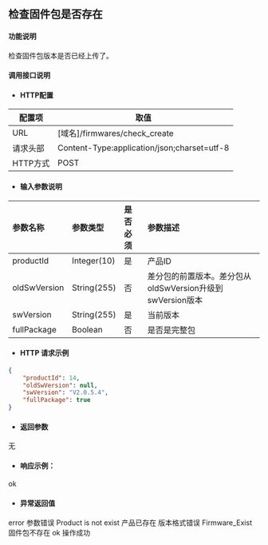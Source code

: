 ## 检查固件包是否存在

#### 功能说明

检查固件包版本是否已经上传了。

#### 调用接口说明

* #### HTTP配置

| 配置项 | 取值 |
| --- | --- |
| URL | \[域名\]/firmwares/check_create|
| 请求头部 | Content-Type:application/json;charset=utf-8 |
| HTTP方式 | POST|

* #### 输入参数说明

| 参数名称 | 参数类型 | 是否必须 | 参数描述 |
| :--- | :--- | :--- | :--- |
| productId | Integer\(10\) | 是 | 产品ID |
| oldSwVersion| String\(255\) | 否 | 差分包的前置版本。差分包从oldSwVersion升级到swVersion版本 |
| swVersion| String\(255\) | 是 | 当前版本 |
| fullPackage| Boolean | 否 | 是否是完整包 |


* #### HTTP 请求示例


```json
{
	"productId": 14,
	"oldSwVersion": null,
	"swVersion": "V2.0.5.4",
	"fullPackage": true
}
```

* #### 返回参数
无


* #### 响应示例：

ok

* #### 异常返回值
error 参数错误
Product is not exist 产品已存在
版本格式错误
Firmware_Exist 固件包不存在
ok 操作成功


